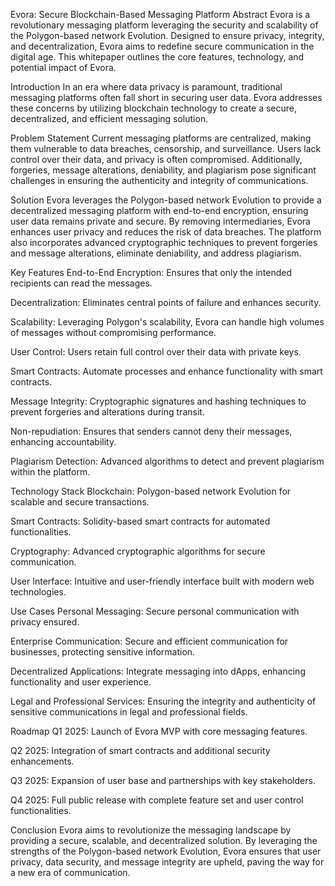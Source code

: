Evora: Secure Blockchain-Based Messaging Platform
Abstract
Evora is a revolutionary messaging platform leveraging the security and scalability of the Polygon-based network Evolution. Designed to ensure privacy, integrity, and decentralization, Evora aims to redefine secure communication in the digital age. This whitepaper outlines the core features, technology, and potential impact of Evora.

Introduction
In an era where data privacy is paramount, traditional messaging platforms often fall short in securing user data. Evora addresses these concerns by utilizing blockchain technology to create a secure, decentralized, and efficient messaging solution.

Problem Statement
Current messaging platforms are centralized, making them vulnerable to data breaches, censorship, and surveillance. Users lack control over their data, and privacy is often compromised. Additionally, forgeries, message alterations, deniability, and plagiarism pose significant challenges in ensuring the authenticity and integrity of communications.

Solution
Evora leverages the Polygon-based network Evolution to provide a decentralized messaging platform with end-to-end encryption, ensuring user data remains private and secure. By removing intermediaries, Evora enhances user privacy and reduces the risk of data breaches. The platform also incorporates advanced cryptographic techniques to prevent forgeries and message alterations, eliminate deniability, and address plagiarism.

Key Features
End-to-End Encryption: Ensures that only the intended recipients can read the messages.

Decentralization: Eliminates central points of failure and enhances security.

Scalability: Leveraging Polygon's scalability, Evora can handle high volumes of messages without compromising performance.

User Control: Users retain full control over their data with private keys.

Smart Contracts: Automate processes and enhance functionality with smart contracts.

Message Integrity: Cryptographic signatures and hashing techniques to prevent forgeries and alterations during transit.

Non-repudiation: Ensures that senders cannot deny their messages, enhancing accountability.

Plagiarism Detection: Advanced algorithms to detect and prevent plagiarism within the platform.

Technology Stack
Blockchain: Polygon-based network Evolution for scalable and secure transactions.

Smart Contracts: Solidity-based smart contracts for automated functionalities.

Cryptography: Advanced cryptographic algorithms for secure communication.

User Interface: Intuitive and user-friendly interface built with modern web technologies.

Use Cases
Personal Messaging: Secure personal communication with privacy ensured.

Enterprise Communication: Secure and efficient communication for businesses, protecting sensitive information.

Decentralized Applications: Integrate messaging into dApps, enhancing functionality and user experience.

Legal and Professional Services: Ensuring the integrity and authenticity of sensitive communications in legal and professional fields.

Roadmap
Q1 2025: Launch of Evora MVP with core messaging features.

Q2 2025: Integration of smart contracts and additional security enhancements.

Q3 2025: Expansion of user base and partnerships with key stakeholders.

Q4 2025: Full public release with complete feature set and user control functionalities.

Conclusion
Evora aims to revolutionize the messaging landscape by providing a secure, scalable, and decentralized solution. By leveraging the strengths of the Polygon-based network Evolution, Evora ensures that user privacy, data security, and message integrity are upheld, paving the way for a new era of communication.
